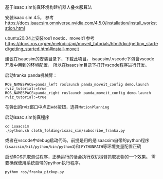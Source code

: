 基于isaac sim仿真环境构建机器人叠衣服算法

安装isaac sim 4.5，
参考 https://docs.isaacsim.omniverse.nvidia.com/4.5.0/installation/install_workstation.html

ubuntu20.04上安装ros1 noetic、moveit1
参考 https://docs.ros.org/en/melodic/api/moveit_tutorials/html/doc/getting_started/getting_started.html#install-moveit


建议在isaacsim的安装目录下，下载此项目。
isaacsim/.vscode下包含vscode开发中用到的环境配置，
所以在isaacsim目录下打开vscode程序进行开发。

启动franka panda机械臂：
```shell
ROS_NAMESPACE=panda_left roslaunch panda_moveit_config demo.launch rviz_tutorial:=true
ROS_NAMESPACE=panda_right roslaunch panda_moveit_config demo.launch rviz_tutorial:=true
```
在弹出的rviz窗口中点击```Add```按钮，选择```MotionPlanning```

启动isaac sim仿真程序
```
cd isaacsim
./python.sh cloth_folding/isaac_sim/subscribe_franka.py
```
或者在vscode中debug启动代码，前提是用的是isaacsim自带的python程序
(```isaacsim/kit/python/bin/python3```)和 ```PYTHONPATH```等环境变量配置正确

启动ROS抓取测试程序，正确运行的话会执行双机械臂抓取衣物的一个效果。
需要确保使用系统自带的python执行程序。
```shell
python ros/franka_pickup.py 
```